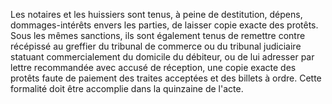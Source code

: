   
Les notaires et les huissiers sont tenus, à peine de destitution, dépens, dommages-intérêts envers les parties, de laisser copie exacte des protêts. Sous les mêmes sanctions, ils sont également tenus de remettre contre récépissé au greffier du tribunal de commerce ou du tribunal judiciaire statuant commercialement du domicile du débiteur, ou de lui adresser par lettre recommandée avec accusé de réception, une copie exacte des protêts faute de paiement des traites acceptées et des billets à ordre. Cette formalité doit être accomplie dans la quinzaine de l'acte.  

  

